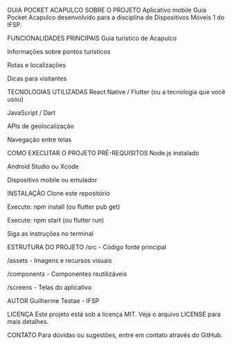 GUIA POCKET ACAPULCO
SOBRE O PROJETO
Aplicativo mobile Guia Pocket Acapulco desenvolvido para a disciplina de Dispositivos Móveis 1 do IFSP.

FUNCIONALIDADES PRINCIPAIS
Guia turístico de Acapulco

Informações sobre pontos turísticos

Rotas e localizações

Dicas para visitantes

TECNOLOGIAS UTILIZADAS
React Native / Flutter (ou a tecnologia que você usou)

JavaScript / Dart

APIs de geolocalização

Navegação entre telas

COMO EXECUTAR O PROJETO
PRÉ-REQUISITOS
Node.js instalado

Android Studio ou Xcode

Dispositivo mobile ou emulador

INSTALAÇÃO
Clone este repositório

Execute: npm install (ou flutter pub get)

Execute: npm start (ou flutter run)

Siga as instruções no terminal

ESTRUTURA DO PROJETO
/src - Código fonte principal

/assets - Imagens e recursos visuais

/components - Componentes reutilizáveis

/screens - Telas do aplicativo

AUTOR
Guilherme Testae - IFSP

LICENÇA
Este projeto está sob a licença MIT. Veja o arquivo LICENSE para mais detalhes.

CONTATO
Para dúvidas ou sugestões, entre em contato através do GitHub.
